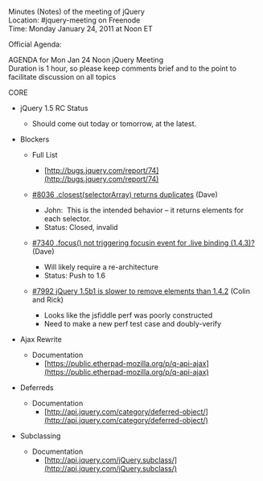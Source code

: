 Minutes (Notes) of the meeting of jQuery  
 Location: \#jquery-meeting on Freenode  
 Time: Monday January 24, 2011 at Noon ET

Official Agenda:

AGENDA for Mon Jan 24 Noon jQuery Meeting  
 Duration is 1 hour, so please keep comments brief and to the point to
facilitate discussion on all topics

CORE

-   jQuery 1.5 RC Status
    -   Should come out today or tomorrow, at the latest.

-   Blockers
    -   Full List
        -   [http://bugs.jquery.com/report/74](http://bugs.jquery.com/report/74)

    -   [\#8036 .closest(selectorArray) returns
        duplicates](http://bugs.jquery.com/ticket/8036) (Dave)
        -   John:  This is the intended behavior – it returns elements
            for each selector.
        -   Status: Closed, invalid

    -   [\#7340 .focus() not triggering focusin event for .live binding
        (1.4.3)?](http://bugs.jquery.com/ticket/7340) (Dave)
        -   Will likely require a re-architecture
        -   Status: Push to 1.6

    -   [\#7992 jQuery 1.5b1 is slower to remove elements than
        1.4.2](http://bugs.jquery.com/ticket/7992) (Colin and Rick)
        -   Looks like the jsfiddle perf was poorly constructed
        -   Need to make a new perf test case and doubly-verify

-   Ajax Rewrite
    -   Documentation
        -   [https://public.etherpad-mozilla.org/p/q-api-ajax](https://public.etherpad-mozilla.org/p/q-api-ajax)

-   Deferreds
    -   Documentation
        -   [http://api.jquery.com/category/deferred-object/](http://api.jquery.com/category/deferred-object/)

-   Subclassing
    -   Documentation
        -   [http://api.jquery.com/jQuery.subclass/](http://api.jquery.com/jQuery.subclass/)


